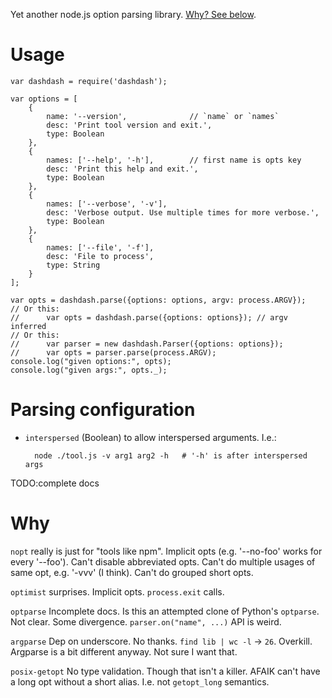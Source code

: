 Yet another node.js option parsing library.
[Why? See below](#why).


# Usage

    var dashdash = require('dashdash');

    var options = [
        {
            name: '--version',              // `name` or `names`
            desc: 'Print tool version and exit.',
            type: Boolean
        },
        {
            names: ['--help', '-h'],        // first name is opts key
            desc: 'Print this help and exit.',
            type: Boolean
        },
        {
            names: ['--verbose', '-v'],
            desc: 'Verbose output. Use multiple times for more verbose.',
            type: Boolean
        },
        {
            names: ['--file', '-f'],
            desc: 'File to process',
            type: String
        }
    ];

    var opts = dashdash.parse({options: options, argv: process.ARGV});
    // Or this:
    //      var opts = dashdash.parse({options: options}); // argv inferred
    // Or this:
    //      var parser = new dashdash.Parser({options: options});
    //      var opts = parser.parse(process.ARGV);
    console.log("given options:", opts);
    console.log("given args:", opts._);



# Parsing configuration

- `interspersed` (Boolean) to allow interspersed arguments. I.e.:

        node ./tool.js -v arg1 arg2 -h   # '-h' is after interspersed args

TODO:complete docs


# Why

`nopt` really is just for "tools like npm". Implicit opts (e.g. '--no-foo'
works for every '--foo'). Can't disable abbreviated opts. Can't do multiple
usages of same opt, e.g. '-vvv' (I think). Can't do grouped short opts.

`optimist` surprises. Implicit opts. `process.exit` calls.

`optparse` Incomplete docs. Is this an attempted clone of Python's `optparse`.
Not clear. Some divergence. `parser.on("name", ...)` API is weird.

`argparse` Dep on underscore. No thanks. `find lib | wc -l` -> `26`. Overkill.
Argparse is a bit different anyway. Not sure I want that.

`posix-getopt` No type validation. Though that isn't a killer. AFAIK can't
have a long opt without a short alias. I.e. not `getopt_long` semantics.
